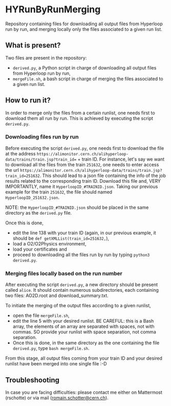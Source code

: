 # HYRunByRunMerging

Repository containing files for downloading all output files from Hyperloop run by run, and merging locally only the files associated to a given run list.

## What is present?
Two files are present in the repository:
- `derived.py`, a Python script in charge of downloading all output files from Hyperloop run by run,
- `mergeFile.sh`, a bash script in charge of merging the files associated to a given run list.

## How to run it?

In order to merge only the files from a certain runlist, one needs first to download them all run by run. This is achieved by executing the script `derived.py`.

### Downloading files run by run
Before executing the script `derived.py`, one needs first to download the file at the address `https://alimonitor.cern.ch/alihyperloop-data/trains/train.jsp?train_id=` + train ID. For instance, let's say we want to download all the files from the train `251632`, one needs to enter access the url `https://alimonitor.cern.ch/alihyperloop-data/trains/train.jsp?train_id=251632`. This should lead to a json file containing the info of the job results related to the corresponding train ID. 
Download this file and, VERY IMPORTANTLY, name it `HyperloopID_#TRAINID.json`. Taking our previous example for the train `251632`, the file should named `HyperloopID_251632.json`.

NOTE: the `HyperloopID_#TRAINID.json` should be placed in the same directory as the `derived.py` file.

Once this is done, 
- edit the line 138 with your train ID (again, in our previous example, it should be `def getXMLList(train_id=251632,`),
- load a O2/O2Physics environment,
- load your certificates and
- proceed to downloading all the files run by run by typing `python3 derived.py`.

### Merging files locally based on the run number
After executing the script `derived.py`, a new directory should be present called `alice`. It should contain numerous subdirectories, each containing two files: AO2D.root and download_summary.txt.

To initiate the merging of the output files according to a given runlist, 
- open the file `mergeFile.sh`,
- edit the line 5 with your desired runlist.
    BE CAREFUL: this is a Bash array, the elements of an array are separated with spaces, not with commas. SO provide your runlist with space separation, not comma separation.
- Once this is done, in the same directory as the one containing the file `derived.py`, type `bash mergeFile.sh`.

From this stage, all output files coming from your train ID and your desired runlist have been merged into one single file :-D

## Troubleshooting

In case you are facing difficulties: please contact me either on Mattermost (rschotte) or via mail (romain.schotter@cern.ch).
